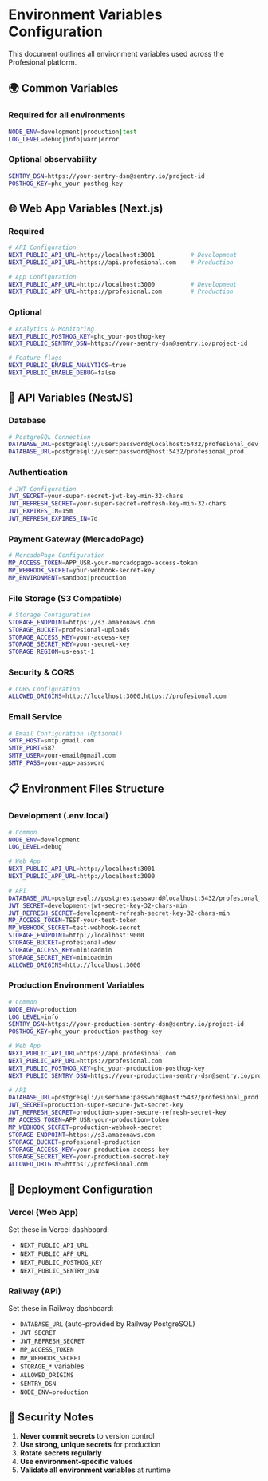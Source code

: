 # Environment Variables Configuration

This document outlines all environment variables used across the Profesional platform.

## 🌍 Common Variables

### Required for all environments

```bash
NODE_ENV=development|production|test
LOG_LEVEL=debug|info|warn|error
```

### Optional observability

```bash
SENTRY_DSN=https://your-sentry-dsn@sentry.io/project-id
POSTHOG_KEY=phc_your-posthog-key
```

## 🌐 Web App Variables (Next.js)

### Required

```bash
# API Configuration
NEXT_PUBLIC_API_URL=http://localhost:3001          # Development
NEXT_PUBLIC_API_URL=https://api.profesional.com    # Production

# App Configuration
NEXT_PUBLIC_APP_URL=http://localhost:3000          # Development
NEXT_PUBLIC_APP_URL=https://profesional.com        # Production
```

### Optional

```bash
# Analytics & Monitoring
NEXT_PUBLIC_POSTHOG_KEY=phc_your-posthog-key
NEXT_PUBLIC_SENTRY_DSN=https://your-sentry-dsn@sentry.io/project-id

# Feature flags
NEXT_PUBLIC_ENABLE_ANALYTICS=true
NEXT_PUBLIC_ENABLE_DEBUG=false
```

## 🔧 API Variables (NestJS)

### Database

```bash
# PostgreSQL Connection
DATABASE_URL=postgresql://user:password@localhost:5432/profesional_dev
DATABASE_URL=postgresql://user:password@host:5432/profesional_prod
```

### Authentication

```bash
# JWT Configuration
JWT_SECRET=your-super-secret-jwt-key-min-32-chars
JWT_REFRESH_SECRET=your-super-secret-refresh-key-min-32-chars
JWT_EXPIRES_IN=15m
JWT_REFRESH_EXPIRES_IN=7d
```

### Payment Gateway (MercadoPago)

```bash
# MercadoPago Configuration
MP_ACCESS_TOKEN=APP_USR-your-mercadopago-access-token
MP_WEBHOOK_SECRET=your-webhook-secret-key
MP_ENVIRONMENT=sandbox|production
```

### File Storage (S3 Compatible)

```bash
# Storage Configuration
STORAGE_ENDPOINT=https://s3.amazonaws.com
STORAGE_BUCKET=profesional-uploads
STORAGE_ACCESS_KEY=your-access-key
STORAGE_SECRET_KEY=your-secret-key
STORAGE_REGION=us-east-1
```

### Security & CORS

```bash
# CORS Configuration
ALLOWED_ORIGINS=http://localhost:3000,https://profesional.com
```

### Email Service

```bash
# Email Configuration (Optional)
SMTP_HOST=smtp.gmail.com
SMTP_PORT=587
SMTP_USER=your-email@gmail.com
SMTP_PASS=your-app-password
```

## 📋 Environment Files Structure

### Development (.env.local)

```bash
# Common
NODE_ENV=development
LOG_LEVEL=debug

# Web App
NEXT_PUBLIC_API_URL=http://localhost:3001
NEXT_PUBLIC_APP_URL=http://localhost:3000

# API
DATABASE_URL=postgresql://postgres:password@localhost:5432/profesional_dev
JWT_SECRET=development-jwt-secret-key-32-chars-min
JWT_REFRESH_SECRET=development-refresh-secret-key-32-chars-min
MP_ACCESS_TOKEN=TEST-your-test-token
MP_WEBHOOK_SECRET=test-webhook-secret
STORAGE_ENDPOINT=http://localhost:9000
STORAGE_BUCKET=profesional-dev
STORAGE_ACCESS_KEY=minioadmin
STORAGE_SECRET_KEY=minioadmin
ALLOWED_ORIGINS=http://localhost:3000
```

### Production Environment Variables

```bash
# Common
NODE_ENV=production
LOG_LEVEL=info
SENTRY_DSN=https://your-production-sentry-dsn@sentry.io/project-id
POSTHOG_KEY=phc_your-production-posthog-key

# Web App
NEXT_PUBLIC_API_URL=https://api.profesional.com
NEXT_PUBLIC_APP_URL=https://profesional.com
NEXT_PUBLIC_POSTHOG_KEY=phc_your-production-posthog-key
NEXT_PUBLIC_SENTRY_DSN=https://your-production-sentry-dsn@sentry.io/project-id

# API
DATABASE_URL=postgresql://username:password@host:5432/profesional_prod
JWT_SECRET=production-super-secure-jwt-secret-key
JWT_REFRESH_SECRET=production-super-secure-refresh-secret-key
MP_ACCESS_TOKEN=APP_USR-your-production-token
MP_WEBHOOK_SECRET=production-webhook-secret
STORAGE_ENDPOINT=https://s3.amazonaws.com
STORAGE_BUCKET=profesional-production
STORAGE_ACCESS_KEY=your-production-access-key
STORAGE_SECRET_KEY=your-production-secret-key
ALLOWED_ORIGINS=https://profesional.com
```

## 🚦 Deployment Configuration

### Vercel (Web App)

Set these in Vercel dashboard:

- `NEXT_PUBLIC_API_URL`
- `NEXT_PUBLIC_APP_URL`
- `NEXT_PUBLIC_POSTHOG_KEY`
- `NEXT_PUBLIC_SENTRY_DSN`

### Railway (API)

Set these in Railway dashboard:

- `DATABASE_URL` (auto-provided by Railway PostgreSQL)
- `JWT_SECRET`
- `JWT_REFRESH_SECRET`
- `MP_ACCESS_TOKEN`
- `MP_WEBHOOK_SECRET`
- `STORAGE_*` variables
- `ALLOWED_ORIGINS`
- `SENTRY_DSN`
- `NODE_ENV=production`

## 🔐 Security Notes

1. **Never commit secrets** to version control
2. **Use strong, unique secrets** for production
3. **Rotate secrets regularly**
4. **Use environment-specific values**
5. **Validate all environment variables** at runtime
